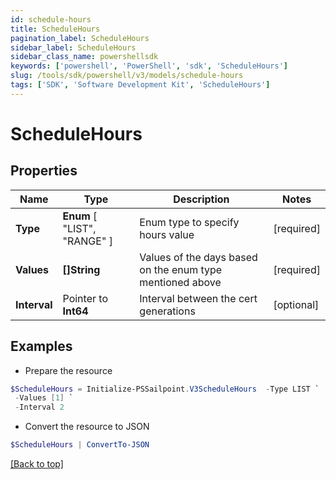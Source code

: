 ```yaml
---
id: schedule-hours
title: ScheduleHours
pagination_label: ScheduleHours
sidebar_label: ScheduleHours
sidebar_class_name: powershellsdk
keywords: ['powershell', 'PowerShell', 'sdk', 'ScheduleHours'] 
slug: /tools/sdk/powershell/v3/models/schedule-hours
tags: ['SDK', 'Software Development Kit', 'ScheduleHours']
---
```



# ScheduleHours

## Properties

Name | Type | Description | Notes
------------ | ------------- | ------------- | -------------
**Type** |   **Enum** [  "LIST",    "RANGE" ] | Enum type to specify hours value | [required]
**Values** |  **[]String** | Values of the days based on the enum type mentioned above | [required]
**Interval** |  Pointer to **Int64** | Interval between the cert generations | [optional] 

## Examples

- Prepare the resource
```powershell
$ScheduleHours = Initialize-PSSailpoint.V3ScheduleHours  -Type LIST `
 -Values [1] `
 -Interval 2
```

- Convert the resource to JSON
```powershell
$ScheduleHours | ConvertTo-JSON
```


[[Back to top]](#) 

